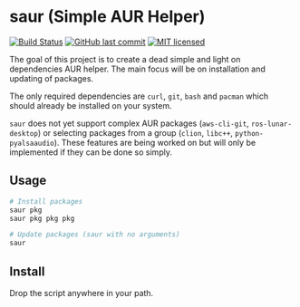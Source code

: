 # saur (Simple AUR Helper)

[![Build Status](https://travis-ci.org/dylanaraps/saur.svg?branch=master)](https://travis-ci.org/dylanaraps/saur)
[![GitHub last commit](https://img.shields.io/github/last-commit/google/skia.svg)](https://github.com/dylanaraps/saur)
[![MIT licensed](https://img.shields.io/badge/license-MIT-blue.svg)](./LICENSE.md)

The goal of this project is to create a dead simple and light on dependencies AUR helper. The main focus will be on installation and updating of packages.

The only required dependencies are `curl`, `git`, `bash` and `pacman` which should already be installed on your system.

`saur` does not yet support complex AUR packages (`aws-cli-git`, `ros-lunar-desktop`) or selecting packages from a group (`clion`, `libc++`, `python-pyalsaaudio`). These features are being worked on but will only be implemented if they can be done so simply.


## Usage

```sh
# Install packages
saur pkg
saur pkg pkg pkg

# Update packages (saur with no arguments)
saur
```

## Install

Drop the script anywhere in your path.
